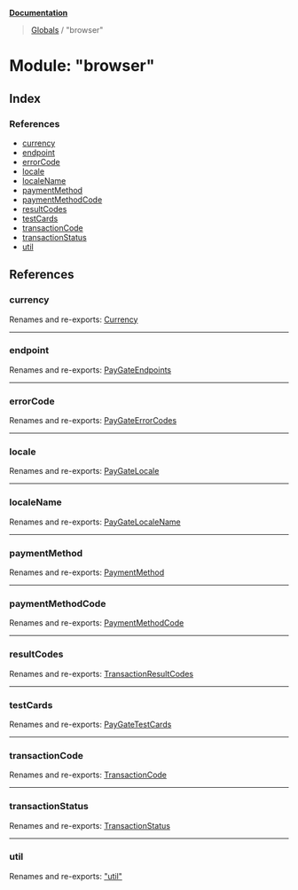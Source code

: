 **[Documentation](../README.md)**

> [Globals](../README.md) / "browser"

# Module: "browser"

## Index

### References

- [currency](_browser_.md#currency)
- [endpoint](_browser_.md#endpoint)
- [errorCode](_browser_.md#errorcode)
- [locale](_browser_.md#locale)
- [localeName](_browser_.md#localename)
- [paymentMethod](_browser_.md#paymentmethod)
- [paymentMethodCode](_browser_.md#paymentmethodcode)
- [resultCodes](_browser_.md#resultcodes)
- [testCards](_browser_.md#testcards)
- [transactionCode](_browser_.md#transactioncode)
- [transactionStatus](_browser_.md#transactionstatus)
- [util](_browser_.md#util)

## References

### currency

Renames and re-exports: [Currency](../enums/_types_.currency.md)

---

### endpoint

Renames and re-exports: [PayGateEndpoints](_types_.md#paygateendpoints)

---

### errorCode

Renames and re-exports: [PayGateErrorCodes](_types_.md#paygateerrorcodes)

---

### locale

Renames and re-exports: [PayGateLocale](../enums/_types_.paygatelocale.md)

---

### localeName

Renames and re-exports: [PayGateLocaleName](_types_.md#paygatelocalename)

---

### paymentMethod

Renames and re-exports: [PaymentMethod](_types_.md#paymentmethod)

---

### paymentMethodCode

Renames and re-exports: [PaymentMethodCode](../enums/_types_.paymentmethodcode.md)

---

### resultCodes

Renames and re-exports: [TransactionResultCodes](_types_.md#transactionresultcodes)

---

### testCards

Renames and re-exports: [PayGateTestCards](_types_.md#paygatetestcards)

---

### transactionCode

Renames and re-exports: [TransactionCode](../enums/_types_.transactioncode.md)

---

### transactionStatus

Renames and re-exports: [TransactionStatus](_types_.md#transactionstatus)

---

### util

Renames and re-exports: [&quot;util&quot;](_util_.md)
